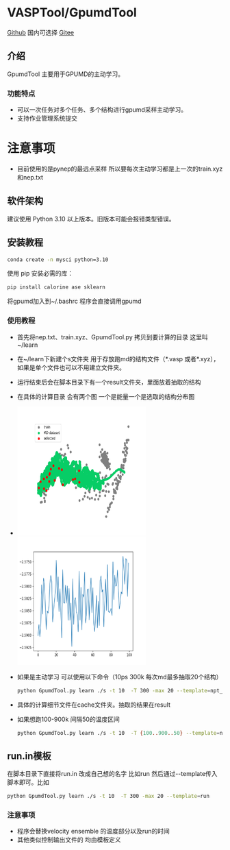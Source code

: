 # VASPTool/GpumdTool

[Github](https://github.com/aboys-cb/VaspTool) 国内可选择 [Gitee](https://gitee.com/QMaster/VaspTool)

## 介绍

GpumdTool 主要用于GPUMD的主动学习。

### 功能特点

- 可以一次任务对多个任务、多个结构进行gpumd采样主动学习。
- 支持作业管理系统提交

# 注意事项

- 目前使用的是pynep的最远点采样 所以要每次主动学习都是上一次的train.xyz 和nep.txt

## 软件架构

建议使用 Python 3.10 以上版本。旧版本可能会报错类型错误。

## 安装教程

```bash
conda create -n mysci python=3.10
```

使用 pip 安装必需的库：

```bash
pip install calorine ase sklearn
```

将gpumd加入到~/.bashrc 程序会直接调用gpumd

### 使用教程
- 首先将nep.txt、train.xyz、GpumdTool.py 拷贝到要计算的目录 这里叫~/learn
- 在~/learn下新建个s文件夹 用于存放跑md的结构文件（\*.vasp 或者\*.xyz），如果是单个文件也可以不用建立文件夹。
- 运行结束后会在脚本目录下有一个result文件夹，里面放着抽取的结构
- 在具体的计算目录 会有两个图 一个是能量一个是选取的结构分布图
- <img alt="select.png" height="300" src="./data/select.png" width="300"/> <img alt="md_energy.png" height="300" src="./data/md_energy.png" width="300"/>

- 如果是主动学习 可以使用以下命令（10ps 300k 每次md最多抽取20个结构）

  ```bash
  python GpumdTool.py learn ./s -t 10  -T 300 -max 20 --template=npt_scr
  ```
- 具体的计算细节文件在cache文件夹。抽取的结果在result
- 如果想跑100-900k 间隔50的温度区间

  ```bash
  python GpumdTool.py learn ./s -t 10  -T {100..900..50} --template=npt_scr
  ```

## run.in模板

在脚本目录下直接将run.in 改成自己想的名字 比如run 然后通过--template传入脚本即可。比如

  ```bash
  python GpumdTool.py learn ./s -t 10  -T 300 -max 20 --template=run
  ```

### 注意事项

- 程序会替换velocity ensemble 的温度部分以及run的时间
- 其他类似控制输出文件的 均由模板定义